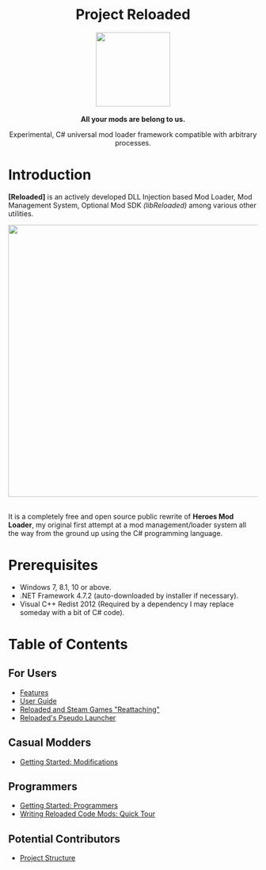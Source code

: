 
<div align="center">
	<h1>Project Reloaded</h1>
	<img src="https://i.imgur.com/BjPn7rU.png" width="150" align="center" />
	<br/> <br/>
	<strong>All your mods are belong to us.</strong>
	<p>Experimental, C# universal mod loader framework compatible with arbitrary processes.</p>
</div>


# Introduction
**[Reloaded]** is an actively developed DLL Injection based Mod Loader, Mod Management System, Optional Mod SDK *(libReloaded)* among various other utilities. 

<div align="center">
	<img src="https://i.imgur.com/aG6rXm9.png" width="550" align="center" />
	<br/><br/>
</div>

It is a completely free and open source public rewrite of **Heroes Mod Loader**, my original first attempt at a mod management/loader system all the way from the ground up using the C# programming language.

# Prerequisites

- Windows 7, 8.1, 10 or above.
- .NET Framework 4.7.2 (auto-downloaded by installer if necessary).
- Visual C++ Redist 2012 (Required by a dependency I may replace someday with a bit of C# code).

# Table of Contents

## For Users
- [Features](https://github.com/sewer56lol/Reloaded-Mod-Loader/blob/master/Documents/Features.md)
- [User Guide](https://github.com/sewer56lol/Reloaded-Mod-Loader/blob/master/Documents/User%20Guide.md)
- [Reloaded and Steam Games "Reattaching"](https://github.com/sewer56lol/Reloaded-Mod-Loader/blob/master/Documents/Reloaded%20and%20Steam%20Games%20Reattaching.md)
- [Reloaded's Pseudo Launcher](https://github.com/sewer56lol/Reloaded-Mod-Loader/blob/master/Documents/Reloaded%20Pseudo%20Launcher.md)

## Casual Modders
- [Getting Started: Modifications](https://github.com/sewer56lol/Reloaded-Mod-Loader/blob/master/Documents/Getting%20Started%20Modifications.md)

## Programmers
- [Getting Started: Programmers](https://github.com/sewer56lol/Reloaded-Mod-Loader/blob/master/Documents/Getting%20Started%20for%20Developers.md)
- [Writing Reloaded Code Mods: Quick Tour](https://github.com/sewer56lol/Reloaded-Mod-Loader/blob/master/Documents/Writing%20Reloaded%20Code%20Mods%20Quick%20Tour.md)

## Potential Contributors
- [Project Structure](https://github.com/sewer56lol/Reloaded-Mod-Loader/blob/master/Documents/Project%20Structure.md)
